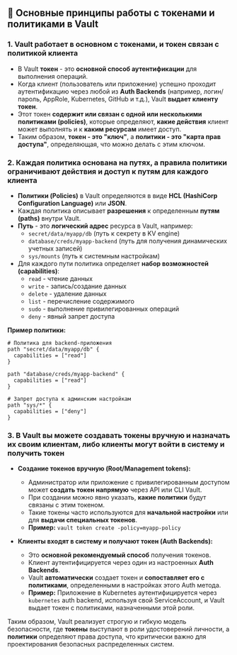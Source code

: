 ## 🔐 **Основные принципы работы с токенами и политиками в Vault**

### **1. Vault работает в основном с токенами, и токен связан с политикой клиента**

- В Vault **токен** - это **основной способ аутентификации** для выполнения операций.
- Когда клиент (пользователь или приложение) успешно проходит аутентификацию через любой из **Auth Backends** (например, логин/пароль, AppRole, Kubernetes, GitHub и т.д.), Vault **выдает клиенту токен**.
- Этот токен **содержит или связан с одной или несколькими политиками (policies)**, которые определяют, **какие действия** клиент может выполнять и к **каким ресурсам** имеет доступ.
- Таким образом, **токен - это "ключ"**, а **политики - это "карта прав доступа"**, определяющая, что можно делать с этим ключом.

### **2. Каждая политика основана на путях, а правила политики ограничивают действия и доступ к путям для каждого клиента**

- **Политики (Policies)** в Vault определяются в виде **HCL (HashiCorp Configuration Language)** или **JSON**.
- Каждая политика описывает **разрешения** к определенным **путям (paths)** внутри Vault.
- **Путь** - это **логический адрес** ресурса в Vault, например:
  - `secret/data/myapp/db` (путь к секрету в KV engine)
  - `database/creds/myapp-backend` (путь для получения динамических учетных записей)
  - `sys/mounts` (путь к системным настройкам)
- Для каждого пути политика определяет **набор возможностей (capabilities)**:
  - `read` - чтение данных
  - `write` - запись/создание данных
  - `delete` - удаление данных
  - `list` - перечисление содержимого
  - `sudo` - выполнение привилегированных операций
  - `deny` - явный запрет доступа

**Пример политики:**
```hcl
# Политика для backend-приложения
path "secret/data/myapp/db" {
  capabilities = ["read"]
}

path "database/creds/myapp-backend" {
  capabilities = ["read"]
}

# Запрет доступа к админским настройкам
path "sys/*" {
  capabilities = ["deny"]
}
```

### **3. В Vault вы можете создавать токены вручную и назначать их своим клиентам, либо клиенты могут войти в систему и получить токен**

- **Создание токенов вручную (Root/Management tokens):**
  - Администратор или приложение с привилегированным доступом может **создать токен напрямую** через API или CLI Vault.
  - При создании можно явно указать, **какие политики** будут связаны с этим токеном.
  - Такие токены часто используются для **начальной настройки** или для **выдачи специальных токенов**.
  - **Пример:** `vault token create -policy=myapp-policy`

- **Клиенты входят в систему и получают токен (Auth Backends):**
  - Это **основной рекомендуемый способ** получения токенов.
  - Клиент аутентифицируется через один из настроенных **Auth Backends**.
  - Vault **автоматически** создает токен и **сопоставляет его с политиками**, определенными в настройках этого Auth метода.
  - **Пример:** Приложение в Kubernetes аутентифицируется через `kubernetes` auth backend, используя свой ServiceAccount, и Vault выдает токен с политиками, назначенными этой роли.

Таким образом, Vault реализует строгую и гибкую модель безопасности, где **токены** выступают в роли удостоверений личности, а **политики** определяют права доступа, что критически важно для проектирования безопасных распределенных систем.
